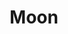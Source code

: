 ---
title: Moon
tags: ["moon", "night", "lunar", "space", "celestial", "sky", "astronomy"]
icon: moon
svg: '<svg xmlns="http://www.w3.org/2000/svg" width="24" height="24" fill="none" viewBox="0 0 24 24" stroke-width="1.5" stroke-linecap="round" stroke-linejoin="round" stroke="currentColor"><path d="M21 12.808c-.5 5.347-5.849 9.14-11.107 7.983C-.077 18.6 1.15 3.909 11.112 3 6.394 9.296 14.618 17.462 21 12.808"/></svg>'
---